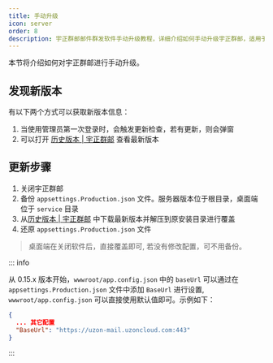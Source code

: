 ```yaml
---
title: 手动升级
icon: server
order: 8
description: 宇正群邮邮件群发软件手动升级教程，详细介绍如何手动升级宇正群邮，适用于开源邮件群发、邮件营销软件用户，助力企业和个人高效管理和升级最好用的邮件群发软件。
---
```


本节将介绍如何对宇正群邮进行手动升级。

## 发现新版本

有以下两个方式可以获取新版本信息：

1. 当使用管理员第一次登录时，会触发更新检查，若有更新，则会弹窗
2. 可以打开 [历史版本 | 宇正群邮](https://mail.uzoncloud.com/versions.html) 查看最新版本

## 更新步骤

1. 关闭宇正群邮
2. 备份 `appsettings.Production.json` 文件。服务器版本位于根目录，桌面端位于 `service` 目录
3. 从[历史版本 | 宇正群邮](https://mail.uzoncloud.com/versions.html) 中下载最新版本并解压到原安装目录进行覆盖
4. 还原 `appsettings.Production.json` 文件


> 桌面端在关闭软件后，直接覆盖即可, 若没有修改配置，可不用备份。


::: info

从 0.15.x 版本开始，`wwwroot/app.config.json` 中的 `baseUrl` 可以通过在 `appsettings.Production.json` 文件中添加 `BaseUrl` 进行设置, `wwwroot/app.config.json` 可以直接使用默认值即可。示例如下：

``` json
{
  ... 其它配置
  "BaseUrl": "https://uzon-mail.uzoncloud.com:443"
}
```

:::